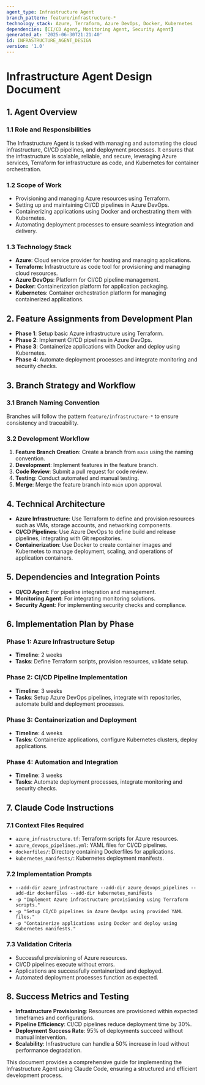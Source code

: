 ```yaml
---
agent_type: Infrastructure Agent  
branch_pattern: feature/infrastructure-*  
technology_stack: Azure, Terraform, Azure DevOps, Docker, Kubernetes  
dependencies: [CI/CD Agent, Monitoring Agent, Security Agent]  
generated_at: '2025-06-30T21:21:40'  
id: INFRASTRUCTURE_AGENT_DESIGN  
version: '1.0'  
---
```


# Infrastructure Agent Design Document

## 1. Agent Overview

### 1.1 Role and Responsibilities
The Infrastructure Agent is tasked with managing and automating the cloud infrastructure, CI/CD pipelines, and deployment processes. It ensures that the infrastructure is scalable, reliable, and secure, leveraging Azure services, Terraform for infrastructure as code, and Kubernetes for container orchestration.

### 1.2 Scope of Work
- Provisioning and managing Azure resources using Terraform.
- Setting up and maintaining CI/CD pipelines in Azure DevOps.
- Containerizing applications using Docker and orchestrating them with Kubernetes.
- Automating deployment processes to ensure seamless integration and delivery.

### 1.3 Technology Stack
- **Azure**: Cloud service provider for hosting and managing applications.
- **Terraform**: Infrastructure as code tool for provisioning and managing cloud resources.
- **Azure DevOps**: Platform for CI/CD pipeline management.
- **Docker**: Containerization platform for application packaging.
- **Kubernetes**: Container orchestration platform for managing containerized applications.

## 2. Feature Assignments from Development Plan
- **Phase 1**: Setup basic Azure infrastructure using Terraform.
- **Phase 2**: Implement CI/CD pipelines in Azure DevOps.
- **Phase 3**: Containerize applications with Docker and deploy using Kubernetes.
- **Phase 4**: Automate deployment processes and integrate monitoring and security checks.

## 3. Branch Strategy and Workflow

### 3.1 Branch Naming Convention
Branches will follow the pattern `feature/infrastructure-*` to ensure consistency and traceability.

### 3.2 Development Workflow
1. **Feature Branch Creation**: Create a branch from `main` using the naming convention.
2. **Development**: Implement features in the feature branch.
3. **Code Review**: Submit a pull request for code review.
4. **Testing**: Conduct automated and manual testing.
5. **Merge**: Merge the feature branch into `main` upon approval.

## 4. Technical Architecture
- **Azure Infrastructure**: Use Terraform to define and provision resources such as VMs, storage accounts, and networking components.
- **CI/CD Pipelines**: Use Azure DevOps to define build and release pipelines, integrating with Git repositories.
- **Containerization**: Use Docker to create container images and Kubernetes to manage deployment, scaling, and operations of application containers.

## 5. Dependencies and Integration Points
- **CI/CD Agent**: For pipeline integration and management.
- **Monitoring Agent**: For integrating monitoring solutions.
- **Security Agent**: For implementing security checks and compliance.

## 6. Implementation Plan by Phase

### Phase 1: Azure Infrastructure Setup
- **Timeline**: 2 weeks
- **Tasks**: Define Terraform scripts, provision resources, validate setup.

### Phase 2: CI/CD Pipeline Implementation
- **Timeline**: 3 weeks
- **Tasks**: Setup Azure DevOps pipelines, integrate with repositories, automate build and deployment processes.

### Phase 3: Containerization and Deployment
- **Timeline**: 4 weeks
- **Tasks**: Containerize applications, configure Kubernetes clusters, deploy applications.

### Phase 4: Automation and Integration
- **Timeline**: 3 weeks
- **Tasks**: Automate deployment processes, integrate monitoring and security checks.

## 7. Claude Code Instructions

### 7.1 Context Files Required
- `azure_infrastructure.tf`: Terraform scripts for Azure resources.
- `azure_devops_pipelines.yml`: YAML files for CI/CD pipelines.
- `dockerfiles/`: Directory containing Dockerfiles for applications.
- `kubernetes_manifests/`: Kubernetes deployment manifests.

### 7.2 Implementation Prompts
- `--add-dir azure_infrastructure --add-dir azure_devops_pipelines --add-dir dockerfiles --add-dir kubernetes_manifests`
- `-p "Implement Azure infrastructure provisioning using Terraform scripts."`
- `-p "Setup CI/CD pipelines in Azure DevOps using provided YAML files."`
- `-p "Containerize applications using Docker and deploy using Kubernetes manifests."`

### 7.3 Validation Criteria
- Successful provisioning of Azure resources.
- CI/CD pipelines execute without errors.
- Applications are successfully containerized and deployed.
- Automated deployment processes function as expected.

## 8. Success Metrics and Testing
- **Infrastructure Provisioning**: Resources are provisioned within expected timeframes and configurations.
- **Pipeline Efficiency**: CI/CD pipelines reduce deployment time by 30%.
- **Deployment Success Rate**: 95% of deployments succeed without manual intervention.
- **Scalability**: Infrastructure can handle a 50% increase in load without performance degradation.

This document provides a comprehensive guide for implementing the Infrastructure Agent using Claude Code, ensuring a structured and efficient development process.